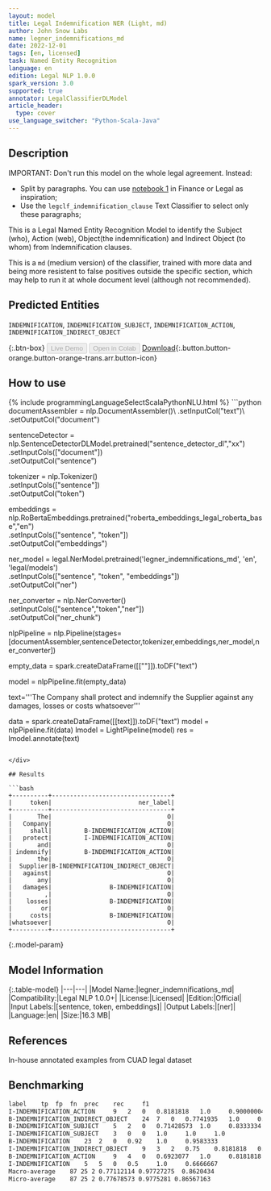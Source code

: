 ```yaml
---
layout: model
title: Legal Indemnification NER (Light, md)
author: John Snow Labs
name: legner_indemnifications_md
date: 2022-12-01
tags: [en, licensed]
task: Named Entity Recognition
language: en
edition: Legal NLP 1.0.0
spark_version: 3.0
supported: true
annotator: LegalClassifierDLModel
article_header:
  type: cover
use_language_switcher: "Python-Scala-Java"
---
```


## Description

IMPORTANT: Don't run this model on the whole legal agreement. Instead:
- Split by paragraphs. You can use [notebook 1](https://github.com/JohnSnowLabs/spark-nlp-workshop/tree/master/tutorials/Certification_Trainings_JSL) in Finance or Legal as inspiration;
- Use the `legclf_indemnification_clause` Text Classifier to select only these paragraphs; 

This is a Legal Named Entity Recognition Model to identify the Subject (who), Action (web), Object(the indemnification) and Indirect Object (to whom) from Indemnification clauses.

This is a `md` (medium version) of the classifier, trained with more data and being more resistent to false positives outside the specific section, which may help to run it at whole document level (although not recommended).

## Predicted Entities

`INDEMNIFICATION`, `INDEMNIFICATION_SUBJECT`, `INDEMNIFICATION_ACTION`, `INDEMNIFICATION_INDIRECT_OBJECT`

{:.btn-box}
<button class="button button-orange" disabled>Live Demo</button>
<button class="button button-orange" disabled>Open in Colab</button>
[Download](https://s3.amazonaws.com/auxdata.johnsnowlabs.com/legal/models/legner_indemnifications_md_en_1.0.0_3.0_1669894326703.zip){:.button.button-orange.button-orange-trans.arr.button-icon}

## How to use



<div class="tabs-box" markdown="1">
{% include programmingLanguageSelectScalaPythonNLU.html %}
```python
documentAssembler = nlp.DocumentAssembler()\
        .setInputCol("text")\
        .setOutputCol("document")
        
sentenceDetector = nlp.SentenceDetectorDLModel.pretrained("sentence_detector_dl","xx")\
        .setInputCols(["document"])\
        .setOutputCol("sentence")

tokenizer = nlp.Tokenizer()\
        .setInputCols(["sentence"])\
        .setOutputCol("token")

embeddings = nlp.RoBertaEmbeddings.pretrained("roberta_embeddings_legal_roberta_base","en") \
    .setInputCols(["sentence", "token"]) \
    .setOutputCol("embeddings")

ner_model = legal.NerModel.pretrained('legner_indemnifications_md', 'en', 'legal/models')\
        .setInputCols(["sentence", "token", "embeddings"])\
        .setOutputCol("ner")

ner_converter = nlp.NerConverter()\
        .setInputCols(["sentence","token","ner"])\
        .setOutputCol("ner_chunk")

nlpPipeline = nlp.Pipeline(stages=[documentAssembler,sentenceDetector,tokenizer,embeddings,ner_model,ner_converter])

empty_data = spark.createDataFrame([[""]]).toDF("text")

model = nlpPipeline.fit(empty_data)

text='''The Company shall protect and indemnify the Supplier against any damages, losses or costs whatsoever'''

data = spark.createDataFrame([[text]]).toDF("text")
model = nlpPipeline.fit(data)
lmodel = LightPipeline(model)
res = lmodel.annotate(text)
```

</div>

## Results

```bash
+----------+---------------------------------+
|     token|                        ner_label|
+----------+---------------------------------+
|       The|                                O|
|   Company|                                O|
|     shall|         B-INDEMNIFICATION_ACTION|
|   protect|         I-INDEMNIFICATION_ACTION|
|       and|                                O|
| indemnify|         B-INDEMNIFICATION_ACTION|
|       the|                                O|
|  Supplier|B-INDEMNIFICATION_INDIRECT_OBJECT|
|   against|                                O|
|       any|                                O|
|   damages|                B-INDEMNIFICATION|
|         ,|                                O|
|    losses|                B-INDEMNIFICATION|
|        or|                                O|
|     costs|                B-INDEMNIFICATION|
|whatsoever|                                O|
+----------+---------------------------------+
```

{:.model-param}
## Model Information

{:.table-model}
|---|---|
|Model Name:|legner_indemnifications_md|
|Compatibility:|Legal NLP 1.0.0+|
|License:|Licensed|
|Edition:|Official|
|Input Labels:|[sentence, token, embeddings]|
|Output Labels:|[ner]|
|Language:|en|
|Size:|16.3 MB|

## References

In-house annotated examples from CUAD legal dataset

## Benchmarking

```bash
label	 tp	 fp	 fn	 prec	 rec	 f1
I-INDEMNIFICATION_ACTION	 9	 2	 0	 0.8181818	 1.0	 0.90000004
B-INDEMNIFICATION_INDIRECT_OBJECT	 24	 7	 0	 0.7741935	 1.0	 0.8727273
B-INDEMNIFICATION_SUBJECT	 5	 2	 0	 0.71428573	 1.0	 0.8333334
I-INDEMNIFICATION_SUBJECT	 3	 0	 0	 1.0	 1.0	 1.0
B-INDEMNIFICATION	 23	 2	 0	 0.92	 1.0	 0.9583333
I-INDEMNIFICATION_INDIRECT_OBJECT	 9	 3	 2	 0.75	 0.8181818	 0.78260875
B-INDEMNIFICATION_ACTION	 9	 4	 0	 0.6923077	 1.0	 0.8181818
I-INDEMNIFICATION	 5	 5	 0	 0.5	 1.0	 0.6666667
Macro-average	 87 25 2 0.77112114 0.97727275  0.8620434
Micro-average	 87 25 2 0.77678573 0.9775281 0.86567163
```